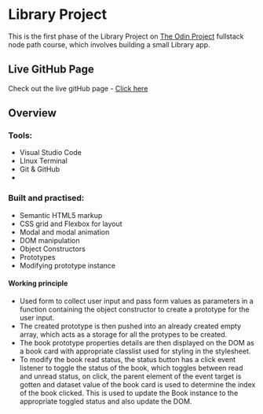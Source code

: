 # Library Project
This is the first phase of the Library Project on [The Odin Project](theodinproject.com) fullstack node path course, which involves building a small Library app.

## Live GitHub Page
Check out the live gitHub page - [Click here](https://ralatcode.github.io/Library/)

## Overview

### Tools:
- Visual Studio Code
- LInux Terminal
- Git & GitHub
- 

### Built and practised:
- Semantic HTML5 markup
- CSS grid and Flexbox for layout
- Modal and modal animation
- DOM manipulation
- Object Constructors
- Prototypes
- Modifying prototype instance

#### Working principle
- Used form to collect user input and pass form values as parameters in a function containing the object constructor to create a prototype for the user input.
-  The created prototype is then pushed into an already created empty array, which acts as a storage for all the protypes to be created.
- The book prototype properties details are then displayed on the DOM as a book card with appropriate classlist used for styling in the stylesheet.
- To modify the book read status, the status button has a click event listener to toggle the status of the book, which toggles between read and unread status, on click, the parent element of the event target is gotten and dataset value of the book card is used to determine the index of the book clicked. This is used to update the Book instance to the appropriate toggled status and also update the DOM.


